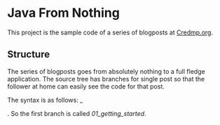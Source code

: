 Java From Nothing
=================

This project is the sample code of a series of blogposts at
[Credmp.org](http://www.credmp.org).

Structure
-----------------

The series of blogposts goes from absolutely nothing to a full fledge
application. The source tree has branches for single post so that the
follower at home can easily see the code for that post.

The syntax is as follows: <number of the blogpost>_<main topic>. So
the first branch is called *01_getting_started*.
